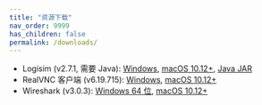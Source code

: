 ```yaml
---
title: "资源下载"
nav_order: 9999
has_children: false
permalink: /downloads/
---
```


- Logisim (v2.7.1, 需要 Java):
  [Windows](https://vlab.ustc.edu.cn/downloads/logisim-win-2.7.1.exe),
  [macOS 10.12+](https://vlab.ustc.edu.cn/downloads/logisim-macosx-2.7.1.tar.gz),
  [Java JAR](https://vlab.ustc.edu.cn/downloads/logisim-generic-2.7.1.jar)
- RealVNC 客户端 (v6.19.715):
  [Windows](https://vlab.ustc.edu.cn/downloads/VNC-Viewer-6.19.715-Windows.exe),
  [macOS 10.12+](https://vlab.ustc.edu.cn/downloads/VNC-Viewer-6.19.715-MacOSX-x86_64.dmg)
- Wireshark (v3.0.3):
  [Windows 64 位](https://vlab.ustc.edu.cn/downloads/Wireshark-win64-3.0.3.exe),
  [macOS 10.12+](https://vlab.ustc.edu.cn/downloads/Wireshark%203.0.3%20Intel%2064.dmg)

